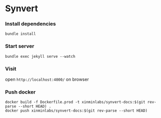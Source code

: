 # Synvert

### Install dependencies

```
bundle install
```

### Start server

```
bundle exec jekyll serve --watch
```

### Visit

open `http://localhost:4000/` on browser

### Push docker

```
docker build -f Dockerfile.prod -t xinminlabs/synvert-docs:$(git rev-parse --short HEAD) .
docker push xinminlabs/synvert-docs:$(git rev-parse --short HEAD)
```
